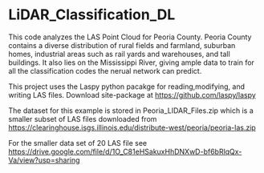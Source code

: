 # LiDAR_Classification_DL
This code analyzes the LAS Point Cloud for Peoria County. Peoria County contains a diverse distribution of rural fields and farmland, suburban homes, industrial areas such as rail yards and warehouses, and tall buildings. It also lies on the Mississippi River, giving ample data to train for all the classification codes the nerual network can predict.

This project uses the Laspy python pacakge for reading,modifying, and writing LAS files.
Download site-package at https://github.com/laspy/laspy

The dataset for this example is stored in Peoria_LIDAR_Files.zip which is a smaller subset of LAS files downloaded from https://clearinghouse.isgs.illinois.edu/distribute-west/peoria/peoria-las.zip

For the smaller data set of 20 LAS file see
https://drive.google.com/file/d/1O_C81eHSakuxHhDNXwD-bf6bRlqQx-Va/view?usp=sharing
